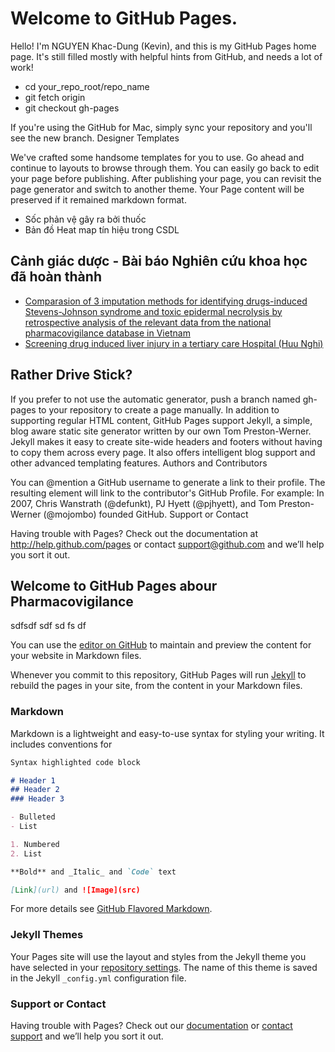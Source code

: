 # Welcome to GitHub Pages.

Hello! I'm NGUYEN Khac-Dung (Kevin), and this is my GitHub Pages home page. It's still filled mostly with helpful hints from GitHub, and needs a lot of work!

  - cd your_repo_root/repo_name
  - git fetch origin
  - git checkout gh-pages

If you're using the GitHub for Mac, simply sync your repository and you'll see the new branch.
Designer Templates

We've crafted some handsome templates for you to use. Go ahead and continue to layouts to browse through them. You can easily go back to edit your page before publishing. After publishing your page, you can revisit the page generator and switch to another theme. Your Page content will be preserved if it remained markdown format.  

  - Sốc phản vệ gây ra bởi thuốc
  - Bản đồ Heat map tín hiệu trong CSDL

## Cảnh giác dược - Bài báo Nghiên cứu khoa học đã hoàn thành  

  - [Comparasion of 3 imputation methods for identifying drugs-induced Stevens-Johnson syndrome and toxic epidermal necrolysis by retrospective analysis of the relevant data from the national pharmacovigilance database in Vietnam](https://nguyenkhacdung.github.io/pdf/ALDEN_TCDH2017.pdf)
  - [Screening drug induced liver injury in a tertiary care Hospital (Huu Nghi)](https://nguyenkhacdung.github.io/pdf/TonThuongGanHuuNghi2016.pdf)


## Rather Drive Stick?

If you prefer to not use the automatic generator, push a branch named gh-pages to your repository to create a page manually. In addition to supporting regular HTML content, GitHub Pages support Jekyll, a simple, blog aware static site generator written by our own Tom Preston-Werner. Jekyll makes it easy to create site-wide headers and footers without having to copy them across every page. It also offers intelligent blog support and other advanced templating features.
Authors and Contributors

You can @mention a GitHub username to generate a link to their profile. The resulting <a> element will link to the contributor's GitHub Profile. For example: In 2007, Chris Wanstrath (@defunkt), PJ Hyett (@pjhyett), and Tom Preston-Werner (@mojombo) founded GitHub.
Support or Contact

Having trouble with Pages? Check out the documentation at http://help.github.com/pages or contact support@github.com and we’ll help you sort it out.

## Welcome to GitHub Pages abour Pharmacovigilance
sdfsdf
sdf
sd
fs
df

You can use the [editor on GitHub](https://github.com/nguyenkhacdung/nguyenkhacdung.github.io/edit/master/README.md) to maintain and preview the content for your website in Markdown files.

Whenever you commit to this repository, GitHub Pages will run [Jekyll](https://jekyllrb.com/) to rebuild the pages in your site, from the content in your Markdown files.

### Markdown

Markdown is a lightweight and easy-to-use syntax for styling your writing. It includes conventions for

```markdown
Syntax highlighted code block

# Header 1
## Header 2
### Header 3

- Bulleted
- List

1. Numbered
2. List

**Bold** and _Italic_ and `Code` text

[Link](url) and ![Image](src)
```

For more details see [GitHub Flavored Markdown](https://guides.github.com/features/mastering-markdown/).

### Jekyll Themes

Your Pages site will use the layout and styles from the Jekyll theme you have selected in your [repository settings](https://github.com/nguyenkhacdung/nguyenkhacdung.github.io/settings). The name of this theme is saved in the Jekyll `_config.yml` configuration file.

### Support or Contact

Having trouble with Pages? Check out our [documentation](https://help.github.com/categories/github-pages-basics/) or [contact support](https://github.com/contact) and we’ll help you sort it out.

